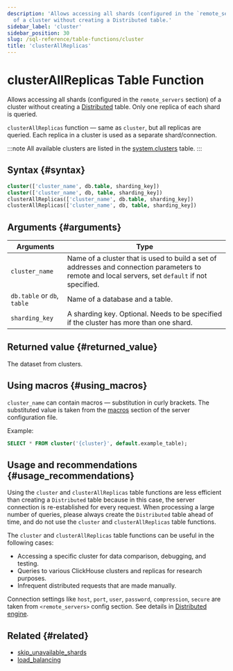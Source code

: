 ```yaml
---
description: 'Allows accessing all shards (configured in the `remote_servers` section)
  of a cluster without creating a Distributed table.'
sidebar_label: 'cluster'
sidebar_position: 30
slug: /sql-reference/table-functions/cluster
title: 'clusterAllReplicas'
---
```


# clusterAllReplicas Table Function

Allows accessing all shards (configured in the `remote_servers` section) of a cluster without creating a [Distributed](../../engines/table-engines/special/distributed.md) table. Only one replica of each shard is queried.

`clusterAllReplicas` function — same as `cluster`, but all replicas are queried. Each replica in a cluster is used as a separate shard/connection.

:::note
All available clusters are listed in the [system.clusters](../../operations/system-tables/clusters.md) table.
:::

## Syntax {#syntax}

```sql
cluster(['cluster_name', db.table, sharding_key])
cluster(['cluster_name', db, table, sharding_key])
clusterAllReplicas(['cluster_name', db.table, sharding_key])
clusterAllReplicas(['cluster_name', db, table, sharding_key])
```

## Arguments {#arguments}

| Arguments                   | Type                                                                                                                                              |
|-----------------------------|---------------------------------------------------------------------------------------------------------------------------------------------------|
| `cluster_name`              | Name of a cluster that is used to build a set of addresses and connection parameters to remote and local servers, set `default` if not specified. |
| `db.table` or `db`, `table` | Name of a database and a table.                                                                                                                   |
| `sharding_key`              | A sharding key. Optional. Needs to be specified if the cluster has more than one shard.                                                           |

## Returned value {#returned_value}

The dataset from clusters.

## Using macros {#using_macros}

`cluster_name` can contain macros — substitution in curly brackets. The substituted value is taken from the [macros](../../operations/server-configuration-parameters/settings.md#macros) section of the server configuration file.

Example:

```sql
SELECT * FROM cluster('{cluster}', default.example_table);
```

## Usage and recommendations {#usage_recommendations}

Using the `cluster` and `clusterAllReplicas` table functions are less efficient than creating a `Distributed` table because in this case, the server connection is re-established for every request. When processing a large number of queries, please always create the `Distributed` table ahead of time, and do not use the `cluster` and `clusterAllReplicas` table functions.

The `cluster` and `clusterAllReplicas` table functions can be useful in the following cases:

- Accessing a specific cluster for data comparison, debugging, and testing.
- Queries to various ClickHouse clusters and replicas for research purposes.
- Infrequent distributed requests that are made manually.

Connection settings like `host`, `port`, `user`, `password`, `compression`, `secure` are taken from `<remote_servers>` config section. See details in [Distributed engine](../../engines/table-engines/special/distributed.md).

## Related {#related}

- [skip_unavailable_shards](../../operations/settings/settings.md#skip_unavailable_shards)
- [load_balancing](../../operations/settings/settings.md#load_balancing)
